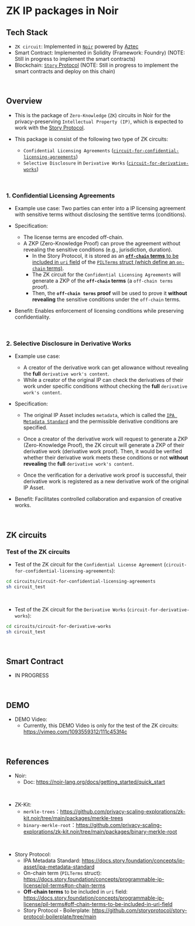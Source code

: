 # ZK IP packages in Noir

## Tech Stack

- `ZK circuit`: Implemented in [`Noir`](https://noir-lang.org/docs/) powered by [Aztec](https://aztec.network/)
- Smart Contract: Implemented in Solidity (Framework: Foundry) (NOTE: Still in progress to implement the smart contracts)
- Blockchain: [`Story` Protocol](https://docs.pharosnetwork.xyz/developer-guides/pharos-devnet-onboarding-guide#rpc-endpoint) (NOTE: Still in progress to implement the smart contracts and deploy on this chain)

<br>

## Overview

- This is the package of `Zero-Knowledge` (`ZK`) circuits in Noir for the privacy-preserving `Intellectual Property (IP)`, which is expected to work with the [Story Protocol](https://docs.story.foundation/introduction).

- This package is consist of the following two type of ZK circuits:
  - `Confidential Licensing Agreements` ([`circuit-for-confidential-licensing-agreements`](https://github.com/masaun/ZK-IP-packages-in-Noir/tree/main/circuits/circuit-for-confidential-licensing-agreements))
  - `Selective Disclosure` in `Derivative Works` ([`circuit-for-derivative-works`](https://github.com/masaun/ZK-IP-packages-in-Noir/tree/main/circuits/circuit-for-derivative-works))

<br>

### 1. Confidential Licensing Agreements
- Example use case: Two parties can enter into a IP licensing agreement with sensitive terms without disclosing the sentitive terms (conditions).

- Specification:
  - The license terms are encoded off-chain.
  - A ZKP (Zero-Knowledge Proof) can prove the agreement without revealing the sensitive conditions (e.g., jurisdiction, duration). 
    - In the Story Protocol, it is stored as an [**`off-chain` terms** to be included in `uri` field](https://docs.story.foundation/concepts/programmable-ip-license/pil-terms#off-chain-terms-to-be-included-in-uri-field) of the [`PILTerms` struct (which define an `on-chain` terms)](https://docs.story.foundation/concepts/programmable-ip-license/pil-terms#on-chain-terms).
    - The ZK circuit for the `Confidential Licensing Agreements` will generate a ZKP of the **`off-chain` terms** (a `off-chain terms` proof). 
    - Then, the **`off-chain terms` proof** will be used to prove it **without revealing** the sensitive conditions under the `off-chain` terms.

- Benefit: Enables enforcement of licensing conditions while preserving confidentiality.

<br>

### 2. Selective Disclosure in Derivative Works

- Example use case: 
  - A creator of the derivative work can get allowance without revealing the **full** `derivative work's content`.
  - While a creator of the original IP can check the derivatives of their work under specific conditions without checking the **full** `derivative work's content`.

- Specification:
  - The original IP Asset includes `metadata`, which is called the [`IPA Metadata Standard`](https://docs.story.foundation/concepts/ip-asset/ipa-metadata-standard) and the permissible derivative conditions are specified.

  - Once a creator of the derivative work will request to generate a ZKP (Zero-Knowledge Proof), the ZK circuit will generate a ZKP of their derivative work (derivative work proof). Then, it would be verified whether their derivative work meets these conditions or not **without revealing** the **full** `derivative work's content`.
  - Once the verification for a derivative work proof is successful, their derivative work is registered as a new derivative work of the original IP Asset.

- Benefit: Facilitates controlled collaboration and expansion of creative works.



<br>


## ZK circuits

### Test of the ZK circuits
- Test of the ZK circuit for the `Confidential License Agreement` (`circuit-for-confidential-licensing-agreements`):
```bash
cd circuits/circuit-for-confidential-licensing-agreements
sh circuit_test
```

<br>

- Test of the ZK circuit for the `Derivative Works` (`circuit-for-derivative-works`):
```bash
cd circuits/circuit-for-derivative-works
sh circuit_test
```

<br>

## Smart Contract

- IN PROGRESS

<br>

## DEMO 

- DEMO Video:
  - Currently, this DEMO Video is only for the test of the ZK circuits: https://vimeo.com/1093559312/111c453f4c
   

<br>

## References

- Noir:
  - Doc: https://noir-lang.org/docs/getting_started/quick_start

<br>

- ZK-Kit:
  - `merkle-trees`：https://github.com/privacy-scaling-explorations/zk-kit.noir/tree/main/packages/merkle-trees
  - `binary-merkle-root`：https://github.com/privacy-scaling-explorations/zk-kit.noir/tree/main/packages/binary-merkle-root

<br>

- Story Protocol:
  - IPA Metadata Standard: https://docs.story.foundation/concepts/ip-asset/ipa-metadata-standard
  - On-chain term (`PILTerms` struct): https://docs.story.foundation/concepts/programmable-ip-license/pil-terms#on-chain-terms
  - **Off-chain terms** to be included in `uri` field: https://docs.story.foundation/concepts/programmable-ip-license/pil-terms#off-chain-terms-to-be-included-in-uri-field
  - Story Protocol - Boilerplate: https://github.com/storyprotocol/story-protocol-boilerplate/tree/main
  


